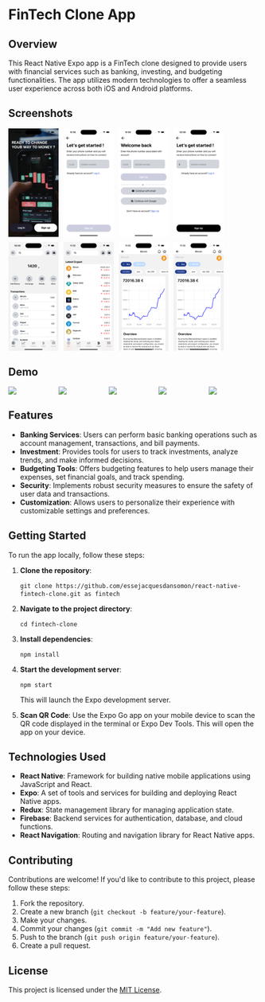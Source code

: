 # FinTech Clone App

## Overview
This React Native Expo app is a FinTech clone designed to provide users with financial services such as banking, investing, and budgeting functionalities. The app utilizes modern technologies to offer a seamless user experience across both iOS and Android platforms.

## Screenshots

<div style="display: flex; flex-direction: 'row'; gap: 10px; flex-wrap: wrap" >
  <img src="docs/screenshots/1.png" alt="Screen 1" width="20%" />
  <img src="docs/screenshots/2.png" alt="Screen 2" width="20%" />
  <img src="docs/screenshots/3.png" alt="Screen 3" width="20%" />
  <img src="docs/screenshots/4.png" alt="Screen 4" width="20%" />
  <img src="docs/screenshots/5.png" alt="Screen 5" width="20%" />
  <img src="docs/screenshots/6.png" alt="Screen 6" width="20%" />
  <img src="docs/screenshots/7.png" alt="Screen 6" width="20%" />
  <img src="docs/screenshots/7.png" alt="Screen 6" width="20%" />
</div>

## Demo
<div style="display: flex; flex-direction: 'row';">
<img src="docs/screenshots/login.gif" width=30%>
<img src="docs/screenshots/state.gif" width=30%>
<img src="docs/screenshots/lockscreen.gif" width=30%>
<img src="docs/screenshots/charts.gif" width=30%>
<img src="docs/screenshots/icon.gif" width=30%>
</div>

## Features
- **Banking Services**: Users can perform basic banking operations such as account management, transactions, and bill payments.
- **Investment**: Provides tools for users to track investments, analyze trends, and make informed decisions.
- **Budgeting Tools**: Offers budgeting features to help users manage their expenses, set financial goals, and track spending.
- **Security**: Implements robust security measures to ensure the safety of user data and transactions.
- **Customization**: Allows users to personalize their experience with customizable settings and preferences.

## Getting Started
To run the app locally, follow these steps:

1. **Clone the repository**:
   ```
   git clone https://github.com/essejacquesdansomon/react-native-fintech-clone.git as fintech
   ```

2. **Navigate to the project directory**:
   ```
   cd fintech-clone
   ```

3. **Install dependencies**:
   ```
   npm install
   ```

4. **Start the development server**:
   ```
   npm start
   ```
   This will launch the Expo development server.

5. **Scan QR Code**:
   Use the Expo Go app on your mobile device to scan the QR code displayed in the terminal or Expo Dev Tools. This will open the app on your device.



## Technologies Used
- **React Native**: Framework for building native mobile applications using JavaScript and React.
- **Expo**: A set of tools and services for building and deploying React Native apps.
- **Redux**: State management library for managing application state.
- **Firebase**: Backend services for authentication, database, and cloud functions.
- **React Navigation**: Routing and navigation library for React Native apps.

## Contributing
Contributions are welcome! If you'd like to contribute to this project, please follow these steps:
1. Fork the repository.
2. Create a new branch (`git checkout -b feature/your-feature`).
3. Make your changes.
4. Commit your changes (`git commit -m "Add new feature"`).
5. Push to the branch (`git push origin feature/your-feature`).
6. Create a pull request.

## License
This project is licensed under the [MIT License](LICENSE).